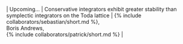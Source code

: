 | Upcoming\.\.\. | Conservative integrators exhibit greater stability than symplectic integrators on the Toda lattice | {% include collaborators/sebastian/short.md %}, <br> Boris Andrews, <br> {% include collaborators/patrick/short.md %} |